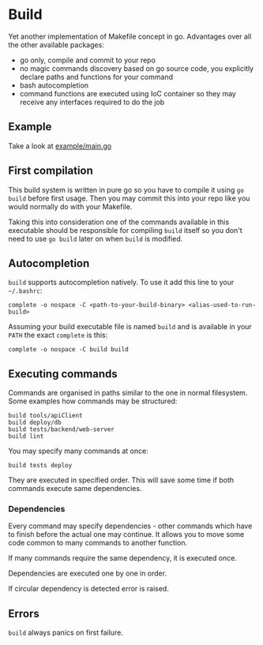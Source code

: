 # Build

Yet another implementation of Makefile concept in go.
Advantages over all the other available packages:
- go only, compile and commit to your repo
- no magic commands discovery based on go source code, you explicitly
  declare paths and functions for your command
- bash autocompletion
- command functions are executed using IoC container so they may receive
  any interfaces required to do the job
  
## Example

Take a look at [example/main.go](blob/main/example/main.go)
  
## First compilation

This build system is written in pure go so you have to compile it 
using `go build` before first usage. Then you may commit this into your repo
like you would normally do with your Makefile.

Taking this into consideration one of the commands available in this executable
should be responsible for compiling `build` itself so you don't need to use `go build`
later on when `build` is modified.

## Autocompletion

`build` supports autocompletion natively. To use it add this line to
your `~/.bashrc`:

```
complete -o nospace -C <path-to-your-build-binary> <alias-used-to-run-build>
```

Assuming your build executable file is named `build` and is available in your `PATH`
the exact `complete` is this:

```
complete -o nospace -C build build
```

## Executing commands

Commands are organised in paths similar to the one in normal filesystem.
Some examples how commands may be structured:

```
build tools/apiClient
build deploy/db
build tests/backend/web-server
build lint
```

You may specify many commands at once:

```
build tests deploy
```

They are executed in specified order. This will save some time if both commands execute same dependencies.

### Dependencies

Every command may specify dependencies - other commands which have to finish before the actual one may continue.
It allows you to move some code common to many commands to another function.

If many commands require the same dependency, it is executed once. 

Dependencies are executed one by one in order.

If circular dependency is detected error is raised.

## Errors

`build` always panics on first failure.


